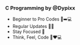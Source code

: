 ### C Programming by @Dypixx
- Beginner to Pro Codes 📝➡️💻
- Regular Updates 🔄📅
- Stay Focused 🎯
- Think, Feel, Code 💭❤️💻
